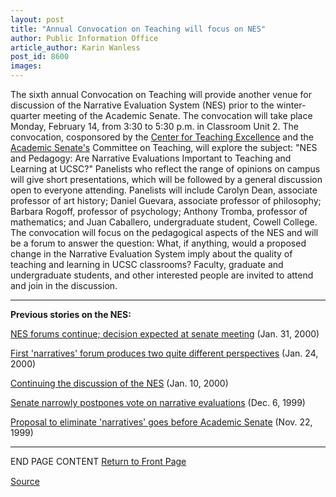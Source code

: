 ```yaml
---
layout: post
title: "Annual Convocation on Teaching will focus on NES"
author: Public Information Office
article_author: Karin Wanless
post_id: 8600
images:
---
```


<p>
  The sixth annual Convocation on Teaching will provide another venue for discussion of the Narrative Evaluation System (NES) prior to the winter-quarter meeting of the Academic Senate. The convocation will take place Monday, February 14, from 3:30 to 5:30 p.m. in Classroom Unit 2. The convocation, cosponsored by the <a href="http://catsic.ucsc.edu/CTE">Center for Teaching Excellence</a> and the <a href="http://senate.ucsc.edu/">Academic Senate's</a> Committee on Teaching, will explore the subject: "NES and Pedagogy: Are Narrative Evaluations Important to Teaching and Learning at UCSC?" Panelists who reflect the range of opinions on campus will give short presentations, which will be followed by a general discussion open to everyone attending. Panelists will include Carolyn Dean, associate professor of art history; Daniel Guevara, associate professor of philosophy; Barbara Rogoff, professor of psychology; Anthony Tromba, professor of mathematics; and Juan Caballero, undergraduate student, Cowell College. The convocation will focus on the pedagogical aspects of the NES and will be a forum to answer the question: What, if anything, would a proposed change in the Narrative Evaluation System imply about the quality of teaching and learning in UCSC classrooms? Faculty, graduate and undergraduate students, and other interested people are invited to attend and join in the discussion.
</p>
<hr>
<p>
  <b>Previous stories on the NES:</b>
</p>
<p>
  <a href="../01-31/nesforum2.html">NES forums continue; decision expected at senate meeting</a> (Jan. 31, 2000)
</p>
<p>
  <a href="../01-24/nesforum1.html">First 'narratives' forum produces two quite different perspectives</a> (Jan. 24, 2000)
</p>
<p>
  <a href="../01-10/nesforum.html">Continuing the discussion of the NES</a> (Jan. 10, 2000)
</p>
<p>
  <a href="../12-06/narratives.html">Senate narrowly postpones vote on narrative evaluations</a> (Dec. 6, 1999)
</p>
<p>
  <a href="../11-22/narratives.html">Proposal to eliminate 'narratives' goes before Academic Senate</a> (Nov. 22, 1999)
</p>
<hr>
<p>
  END PAGE CONTENT <a href="../../index.html">Return to Front Page</a> <img align="bottom" alt=" " border="0" height="1" src="../../images/trans.gif" width="385">
</p>
<p><a href="http://www1.ucsc.edu/currents/99-00/02-14/nesconv.html" title="Permalink to nesconv">Source</a></p>
